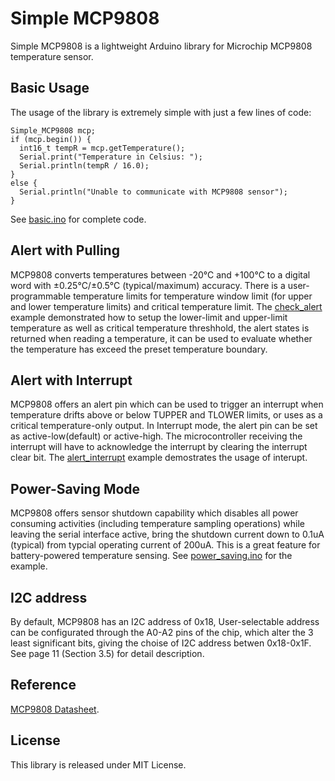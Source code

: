 # Simple MCP9808

Simple MCP9808 is a lightweight Arduino library for Microchip MCP9808 temperature sensor.

## Basic Usage

The usage of the library is extremely simple with just a few lines of code:
```
Simple_MCP9808 mcp;
if (mcp.begin()) {
  int16_t tempR = mcp.getTemperature();
  Serial.print("Temperature in Celsius: ");
  Serial.println(tempR / 16.0);
}
else {
  Serial.println("Unable to communicate with MCP9808 sensor");
}
```

See [basic.ino](https://github.com/e-tinkers/Simple_MCP9808/blob/master/examples/basic/basic.ino) for complete code.

## Alert with Pulling
MCP9808 converts temperatures between -20°C and +100°C to a digital word with ±0.25°C/±0.5°C (typical/maximum) accuracy. There is a user-programmable temperature limits for temperature window limit (for upper and lower temperature limits) and critical temperature limit. The [check_alert](https://github.com/e-tinkers/Simple_MCP9808/blob/master/examples/check_alert/check_alert.ino) example demonstrated how to setup the lower-limit and upper-limit temperature as well as critical temperature threshhold, the alert states is returned when reading a temperature, it can be used to evaluate whether the temperature has exceed the preset temperature boundary.

## Alert with Interrupt
MCP9808 offers an alert pin which can be used to trigger an interrupt when temperature drifts above or below TUPPER and TLOWER limits, or uses as a critical temperature-only output. In Interrupt mode, the alert pin can be set as active-low(default) or active-high. The microcontroller receiving the interrupt will have to acknowledge the interrupt by clearing the interrupt clear bit. The [alert_interrupt](https://github.com/e-tinkers/Simple_MCP9808/blob/master/examples/aleart_interrupt/alert_interrupt.ino) example demostrates the usage of interupt.

## Power-Saving Mode
MCP9808 offers sensor shutdown capability which disables all power consuming activities (including temperature sampling operations) while leaving the serial interface active, bring the shutdown current down to 0.1uA (typical) from typcial operating current of 200uA. This is a great feature for battery-powered temperature sensing. See [power_saving.ino](https://github.com/e-tinkers/Simple_MCP9808/blob/master/examples/power_saving/power_saving.ino) for the example.

## I2C address
By default, MCP9808 has an I2C address of 0x18, User-selectable address can be configurated through the A0-A2 pins of the chip, which alter the 3 least significant bits, giving the choise of I2C address betwen 0x18-0x1F. See page 11 (Section 3.5) for detail description.

## Reference
[MCP9808 Datasheet](https://ww1.microchip.com/downloads/en/DeviceDoc/25095A.pdf).

## License
This library is released under MIT License.
